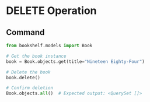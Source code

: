 # DELETE Operation

## Command
```python
from bookshelf.models import Book

# Get the book instance
book = Book.objects.get(title="Nineteen Eighty-Four")

# Delete the book
book.delete()

# Confirm deletion
Book.objects.all()  # Expected output: <QuerySet []>
